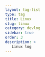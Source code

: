 ```yaml
---
layout: tag-list
type: tag
title: Linux
slug: linux
category: devlog
sidebar: true
order: 3
description: >
   Linux log
---
```


